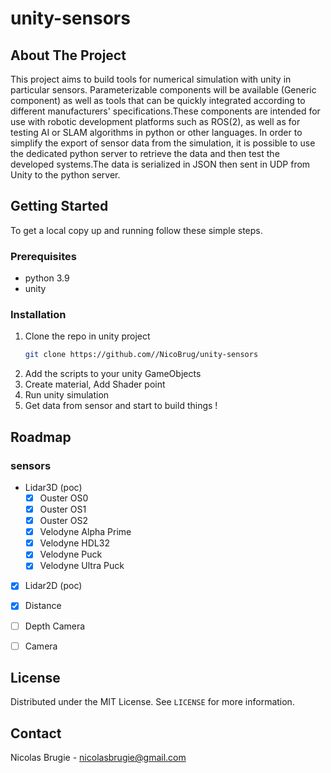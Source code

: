 # unity-sensors

## About The Project

This project aims to build tools for numerical simulation with unity in particular sensors.
Parameterizable components will be available (Generic component) as well as tools that can be quickly integrated according to different manufacturers' specifications.These components are intended for use with robotic development platforms such as ROS(2), as well as for testing AI or SLAM algorithms in python or other languages. In order to simplify the export of sensor data from the simulation, it is possible to use the dedicated python server to retrieve the data and then test the developed systems.The data is serialized in JSON then sent in UDP from Unity to the python server. 



## Getting Started

To get a local copy up and running follow these simple steps.

### Prerequisites

* python 3.9 
* unity


### Installation
1. Clone the repo in unity project
   ```sh
   git clone https://github.com//NicoBrug/unity-sensors
   ```
2. Add the scripts to your unity GameObjects
3. Create material, Add Shader point
4. Run unity simulation
5. Get data from sensor and start to build things !


## Roadmap

### sensors
- Lidar3D (poc)
   - [x] Ouster OS0
   - [x] Ouster OS1
   - [x] Ouster OS2
   - [x] Velodyne Alpha Prime
   - [x] Velodyne HDL32
   - [x] Velodyne Puck
   - [x] Velodyne Ultra Puck   
- [x] Lidar2D (poc)
- [x] Distance 
- [ ] Depth Camera
- [ ] Camera




<!-- LICENSE -->
## License

Distributed under the MIT License. See `LICENSE` for more information.

<!-- CONTACT -->
## Contact
Nicolas Brugie - nicolasbrugie@gmail.com
